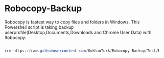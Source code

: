 # Robocopy-Backup
Robocopy is fastest way to copy files and folders in Windows. This Powershell script is taking backup userprofile(Desktop,Documents,Downloads and Chrome User Data)  with Robocopy.

```Powershell

irm https://raw.githubusercontent.com/GokhanTurk/Robocopy-Backup/Test/Backup.ps1 | iex

```
